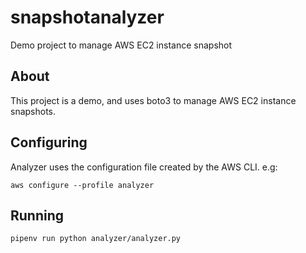 # snapshotanalyzer
Demo project to manage AWS EC2 instance snapshot

## About

This project is a demo, and uses boto3 to manage AWS EC2 instance snapshots.

## Configuring

Analyzer uses the configuration file created by the AWS CLI. e.g:

`aws configure --profile analyzer`

## Running

`pipenv run python analyzer/analyzer.py`
